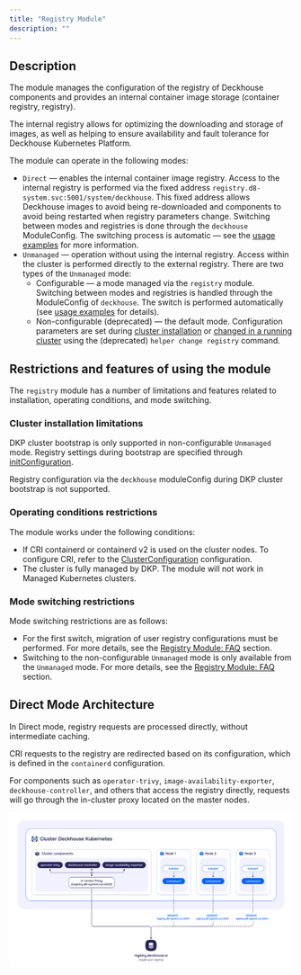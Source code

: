 ```yaml
---
title: "Registry Module"
description: ""
---
```


## Description

The module manages the configuration of the registry of Deckhouse components and provides an internal container image storage (container registry, registry).

The internal registry allows for optimizing the downloading and storage of images, as well as helping to ensure availability and fault tolerance for Deckhouse Kubernetes Platform.

The module can operate in the following modes:

- `Direct` — enables the internal container image registry. Access to the internal registry is performed via the fixed address `registry.d8-system.svc:5001/system/deckhouse`. This fixed address allows Deckhouse images to avoid being re-downloaded and components to avoid being restarted when registry parameters change. Switching between modes and registries is done through the `deckhouse` ModuleConfig. The switching process is automatic — see the [usage examples](examples.html) for more information.
- `Unmanaged` — operation without using the internal registry. Access within the cluster is performed directly to the external registry.
  There are two types of the `Unmanaged` mode:
  - Configurable — a mode managed via the `registry` module. Switching between modes and registries is handled through the ModuleConfig of `deckhouse`. The switch is performed automatically (see [usage examples](examples.html) for details).
  - Non-configurable (deprecated) — the default mode. Configuration parameters are set during [cluster installation](../../installing/configuration.html#initconfiguration-deckhouse-imagesrepo) or [changed in a running cluster](../../deckhouse-faq.html#how-do-i-switch-a-running-deckhouse-cluster-to-use-a-third-party-registry) using the (deprecated) `helper change registry` command.

## Restrictions and features of using the module

The `registry` module has a number of limitations and features related to installation, operating conditions, and mode switching.

### Cluster installation limitations

DKP cluster bootstrap is only supported in non-configurable `Unmanaged` mode. Registry settings during bootstrap are specified through [initConfiguration](../../installing/configuration.html#initconfiguration-deckhouse-imagesrepo).

Registry configuration via the `deckhouse` moduleConfig during DKP cluster bootstrap is not supported.

### Operating conditions restrictions

The module works under the following conditions:

- If CRI containerd or containerd v2 is used on the cluster nodes. To configure CRI, refer to the [ClusterConfiguration](../../installing/configuration.html##clusterconfiguration-defaultcri) configuration.
- The cluster is fully managed by DKP. The module will not work in Managed Kubernetes clusters.

### Mode switching restrictions

Mode switching restrictions are as follows:

- For the first switch, migration of user registry configurations must be performed. For more details, see the [Registry Module: FAQ](./faq.html) section.
- Switching to the non-configurable `Unmanaged` mode is only available from the `Unmanaged` mode. For more details, see the [Registry Module: FAQ](./faq.html) section.

## Direct Mode Architecture

In Direct mode, registry requests are processed directly, without intermediate caching.

CRI requests to the registry are redirected based on its configuration, which is defined in the `containerd` configuration.

For components such as `operator-trivy`, `image-availability-exporter`, `deckhouse-controller`, and others that access the registry directly, requests will go through the in-cluster proxy located on the master nodes.

<!--- Source: mermaid code from docs/internal/DIRECT.md --->
![direct](images/direct-en.png)

<!-- ### Proxy Mode
This mode allows the registry to act as an intermediate proxy server between the client and the remote registry, optimizing access to frequently used images and reducing network load.
The caching proxy registry runs as static pods on control plane nodes. To ensure high availability, a load balancer is deployed on each cluster node.
Registry access from the CRI is performed through the load balancer, with the corresponding configuration set in containerd.
For components that access the registry directly, such as `operator-trivy`, `image-availability-exporter`, `deckhouse-controller`, and others, requests will also go through the caching proxy registry.
-->

<!-- ### Local Mode
This mode enables the creation of a local registry copy inside the cluster. Images from the remote registry are fully replicated to local storage.
Operation is similar to the caching proxy. The local registry also runs as static pods on control plane nodes. A per-node load balancer is used to ensure availability.
CRI access to the local registry is set up via the load balancer and configured in containerd.
Components that access the registry directly, such as `operator-trivy`, `image-availability-exporter`, `deckhouse-controller`, and others, will go to the local registry.
Populating the local registry is handled using the d8 tool.
-->
